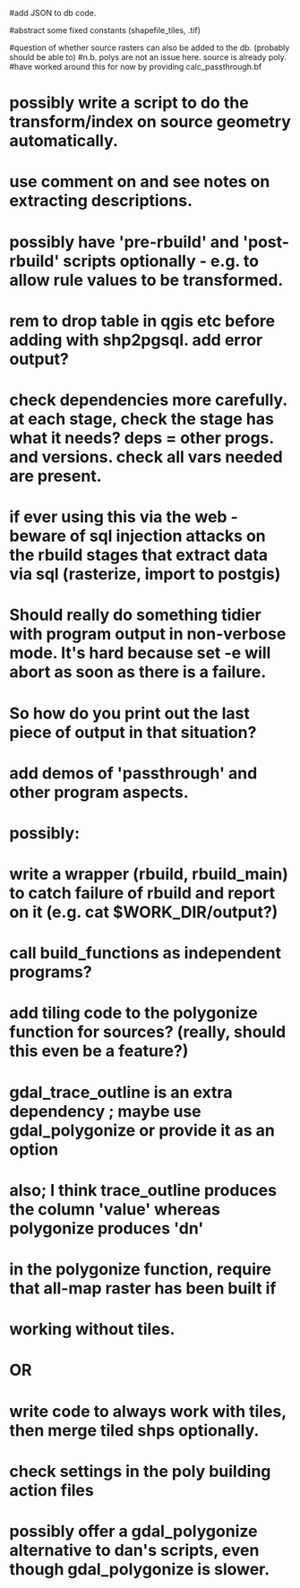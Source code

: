 #add JSON to db code.

#abstract some fixed constants (shapefile_tiles, .tif)

#question of whether source rasters can also be added to the db. (probably should be able to)
#n.b. polys are not an issue here. source is already poly. 
#have worked around this for now by providing calc_passthrough.bf

# possibly write a script to do the transform/index on source geometry automatically.

# use comment on and see notes on extracting descriptions.

# possibly have 'pre-rbuild' and 'post-rbuild' scripts optionally - e.g. to allow rule values to be transformed. 

# rem to drop table in qgis etc before adding with shp2pgsql. add error output?

# check dependencies more carefully. at each stage, check the stage has what it needs? deps = other progs. and versions. check all vars needed are present. 

# if ever using this via the web - beware of sql injection attacks on the rbuild stages that extract data via sql (rasterize, import to postgis)

# Should really do something tidier with program output in non-verbose mode. It's hard because set -e will abort as soon as there is a failure. 
# So how do you print out the last piece of output in that situation?

# add demos of 'passthrough' and other program aspects.

# possibly:
# write a wrapper (rbuild, rbuild_main) to catch failure of rbuild and report on it (e.g. cat $WORK_DIR/output?)
# call build_functions as independent programs?

# add tiling code to the polygonize function for sources? (really, should this even be a feature?)

# gdal_trace_outline is an extra dependency ; maybe use gdal_polygonize or provide it as an option
# also; I think trace_outline produces the column 'value' whereas polygonize produces 'dn'

# in the polygonize function, require that all-map raster has been built if 
# working without tiles.
# OR
# write code to always work with tiles, then merge tiled shps optionally.
# check settings in the poly building action files

# possibly offer a gdal_polygonize alternative to dan's scripts, even though gdal_polygonize is slower.
